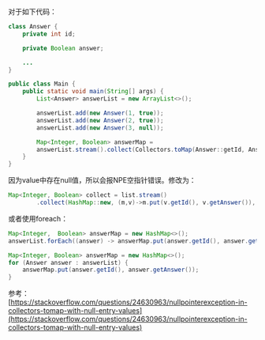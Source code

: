 
对于如下代码：

```java
class Answer {
    private int id;

    private Boolean answer;

	...	
}

public class Main {
    public static void main(String[] args) {
        List<Answer> answerList = new ArrayList<>();

        answerList.add(new Answer(1, true));
        answerList.add(new Answer(2, true));
        answerList.add(new Answer(3, null));

        Map<Integer, Boolean> answerMap =
        answerList.stream().collect(Collectors.toMap(Answer::getId, Answer::getAnswer));
    }
}
```

因为value中存在null值，所以会报NPE空指针错误。修改为：

```java
Map<Integer, Boolean> collect = list.stream()
        .collect(HashMap::new, (m,v)->m.put(v.getId(), v.getAnswer()), HashMap::putAll);
```

或者使用foreach：

```java
Map<Integer,  Boolean> answerMap = new HashMap<>();
answerList.forEach((answer) -> answerMap.put(answer.getId(), answer.getAnswer()));
```

```java
Map<Integer, Boolean> answerMap = new HashMap<>();
for (Answer answer : answerList) {
    answerMap.put(answer.getId(), answer.getAnswer());
}
```

参考：[https://stackoverflow.com/questions/24630963/nullpointerexception-in-collectors-tomap-with-null-entry-values](https://stackoverflow.com/questions/24630963/nullpointerexception-in-collectors-tomap-with-null-entry-values)
